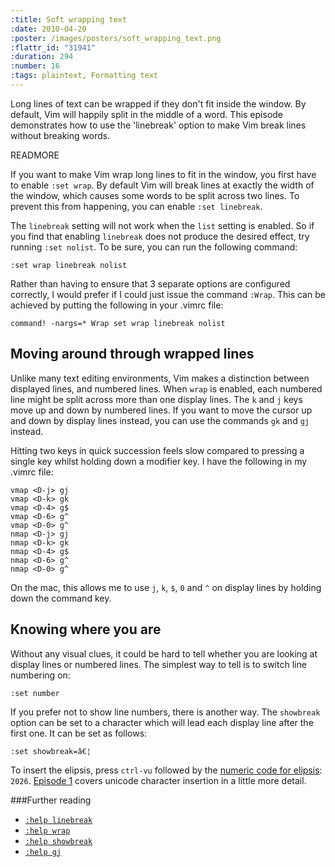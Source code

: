 ```yaml
--- 
:title: Soft wrapping text
:date: 2010-04-20
:poster: /images/posters/soft_wrapping_text.png
:flattr_id: "31941"
:duration: 294
:number: 16
:tags: plaintext, Formatting text
---
```


Long lines of text can be wrapped if they don't fit inside the window. By default, Vim will happily split in the middle of a word. This episode demonstrates how to use the 'linebreak' option to make Vim break lines without breaking words.


READMORE


If you want to make Vim wrap long lines to fit in the window, you first have to enable `:set wrap`. By default Vim will break lines at exactly the width of the window, which causes some words to be split across two lines. To prevent this from happening, you can enable `:set linebreak`. 

The `linebreak` setting will not work when the `list` setting is enabled. So if you find that enabling `linebreak` does not produce the desired effect, try running `:set nolist`. To be sure, you can run the following command:

```viml
:set wrap linebreak nolist
```

Rather than having to ensure that 3 separate options are configured correctly, I would prefer if I could just issue the command `:Wrap`. This can be achieved by putting the following in your .vimrc file:

```viml
command! -nargs=* Wrap set wrap linebreak nolist
```

Moving around through wrapped lines
-----------------------------------

Unlike many text editing environments, Vim makes a distinction between displayed lines, and numbered lines.  When `wrap` is enabled, each numbered line might be split across more than one display lines. The `k` and `j` keys move up and down by numbered lines. If you want to move the cursor up and down by display lines instead, you can use the commands `gk` and `gj` instead.

Hitting two keys in quick succession feels slow compared to pressing a single key whilst holding down a modifier key. I have the following in my .vimrc file:

```viml
vmap <D-j> gj
vmap <D-k> gk
vmap <D-4> g$
vmap <D-6> g^
vmap <D-0> g^
nmap <D-j> gj
nmap <D-k> gk
nmap <D-4> g$
nmap <D-6> g^
nmap <D-0> g^
```
    
On the mac, this allows me to use `j`, `k`, `$`, `0` and `^` on display lines by holding down the command key.

Knowing where you are
---------------------

Without any visual clues, it could be hard to tell whether you are looking at display lines or numbered lines. The simplest way to tell is to switch line numbering on:

```viml
:set number
```

If you prefer not to show line numbers, there is another way. The `showbreak` option can be set to a character which will lead each display line after the first one. It can be set as follows:

```viml
:set showbreak=â€¦
```

To insert the elipsis, press `ctrl-vu` followed by the [numeric code for elipsis][elipsis]: `2026`. [Episode 1](http://vimcasts.org/e/1) covers unicode character insertion in a little more detail.

###Further reading

* [`:help linebreak`][linebreak]
* [`:help wrap`][wrap]
* [`:help showbreak`][showbreak]
* [`:help gj`][gj]

[linebreak]: http://vimdoc.sourceforge.net/htmldoc/options.html#'linebreak'
[showbreak]: http://vimdoc.sourceforge.net/htmldoc/options.html#'showbreak'
[wrap]: http://vimdoc.sourceforge.net/htmldoc/options.html#'wrap'
[gj]: http://vimdoc.sourceforge.net/htmldoc/motion.html#gj
[elipsis]: http://www.fileformat.info/info/unicode/char/2026/index.htm 

